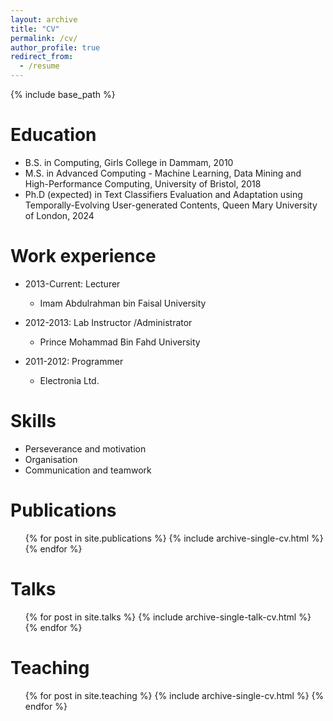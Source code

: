 ```yaml
---
layout: archive
title: "CV"
permalink: /cv/
author_profile: true
redirect_from:
  - /resume
---
```


{% include base_path %}

Education
======
* B.S. in Computing, Girls College in Dammam, 2010
* M.S. in Advanced Computing - Machine Learning, Data Mining and High-Performance Computing, University of Bristol, 2018
* Ph.D (expected) in Text Classifiers Evaluation and Adaptation using Temporally-Evolving User-generated Contents, Queen Mary University of London, 2024

Work experience
======
* 2013-Current: Lecturer 
  * Imam Abdulrahman bin Faisal University
  
* 2012-2013: Lab Instructor /Administrator  
  * Prince Mohammad Bin Fahd University
  
* 2011-2012: Programmer 
  * Electronia Ltd.
  
Skills
======
* Perseverance and motivation
* Organisation
* Communication and teamwork

Publications
======
  <ul>{% for post in site.publications %}
    {% include archive-single-cv.html %}
  {% endfor %}</ul>
  
Talks
======
  <ul>{% for post in site.talks %}
    {% include archive-single-talk-cv.html %}
  {% endfor %}</ul>
  
Teaching
======
  <ul>{% for post in site.teaching %}
    {% include archive-single-cv.html %}
  {% endfor %}</ul>

